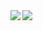 <img align="left" src="https://github-readme-stats.vercel.app/api?username=Bleu-No&show_icons=true&theme=dark&count_private=true"/>
<img align="left" src="https://github-readme-stats.vercel.app/api/top-langs/?username=Bleu-No&layout=compact&theme=dark&count_private=true"/>
